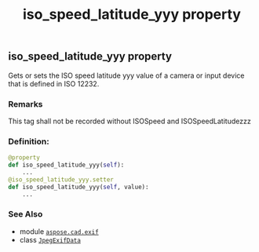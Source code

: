﻿---
title: iso_speed_latitude_yyy property
second_title: Aspose.CAD for Python via .NET API References
description: 
type: docs
weight: 830
url: /aspose.cad.exif/jpegexifdata/iso_speed_latitude_yyy/
is_root: false
---

## iso_speed_latitude_yyy property


Gets or sets the ISO speed latitude yyy value of a camera or input device that is defined in ISO 12232.

### Remarks 


This tag shall not be recorded without ISOSpeed and ISOSpeedLatitudezzz
### Definition:
```python
@property
def iso_speed_latitude_yyy(self):
    ...
@iso_speed_latitude_yyy.setter
def iso_speed_latitude_yyy(self, value):
    ...
```

### See Also
* module [`aspose.cad.exif`](../../)
* class [`JpegExifData`](/cad/python-net/aspose.cad.exif/jpegexifdata)
